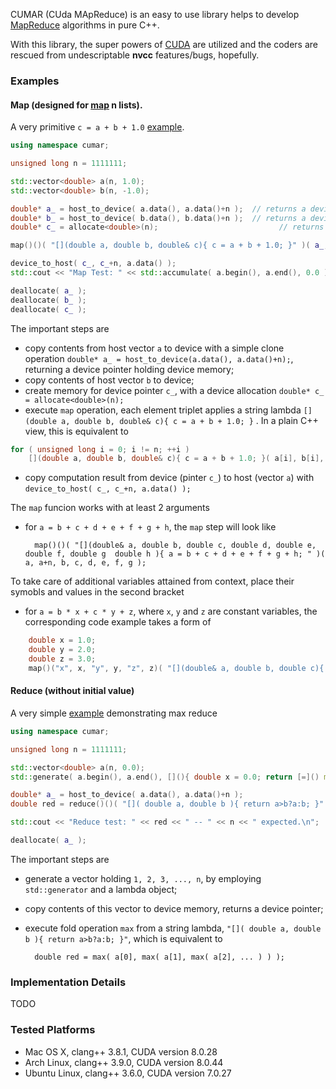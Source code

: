 CUMAR (CUda MApReduce) is an easy to use library helps to develop [MapReduce](https://www.wikiwand.com/en/MapReduce) algorithms in pure C++.

With this library, the super powers of [CUDA](https://www.wikiwand.com/en/CUDA) are utilized and the coders are rescued from undescriptable __nvcc__ features/bugs, hopefully.

### Examples

#### __Map__ (designed for __[map](http://www.wikiwand.com/en/Map_(higher-order_function)) n lists__).

A very primitive `c = a + b + 1.0` [example](https://github.com/fengwang/cumar/blob/master/test/map_1st.cc).

```c++
using namespace cumar;

unsigned long n = 1111111;

std::vector<double> a(n, 1.0);
std::vector<double> b(n, -1.0);

double* a_ = host_to_device( a.data(), a.data()+n );  // returns a device ptr
double* b_ = host_to_device( b.data(), b.data()+n );  // returns a device ptr
double* c_ = allocate<double>(n);                           // returns a device ptr

map()()( "[](double a, double b, double& c){ c = a + b + 1.0; }" )( a_, a_+n, b_, c_ );

device_to_host( c_, c_+n, a.data() );
std::cout << "Map Test: " << std::accumulate( a.begin(), a.end(), 0.0 ) << " -- " << n << " expected.\n";

deallocate( a_ );
deallocate( b_ );
deallocate( c_ );
```

The important steps are

- copy contents from host vector `a` to device with a simple clone operation `double* a_ = host_to_device(a.data(), a.data()+n);`, returning a device pointer holding device memory;
- copy contents of host vector `b` to device;
- create memory for device pointer `c_`, with a device allocation `double* c_ = allocate<double>(n);`
- execute `map` operation, each element triplet applies a string lambda `[](double a, double b, double& c){ c = a + b + 1.0; }` . In a plain C++ view, this is equivalent to

```c++
for ( unsigned long i = 0; i != n; ++i )
    [](double a, double b, double& c){ c = a + b + 1.0; }( a[i], b[i], c[i] );
```

- copy computation result from device (pinter `c_`) to host (vector `a`) with `device_to_host( c_, c_+n, a.data() );`


The `map` funcion works with at least 2 arguments

+ for `a = b + c + d + e + f + g + h`, the `map` step will look like

		map()()( "[](double& a, double b, double c, double d, double e, double f, double g  double h ){ a = b + c + d + e + f + g + h; " )( a, a+n, b, c, d, e, f, g );

To take care of additional variables attained from context, place their symobls and values in the second bracket

+ for `a = b * x + c * y + z`, where `x`, `y` and `z` are constant variables, the corresponding code example takes a form of

```C++
	double x = 1.0;
	double y = 2.0;
	double z = 3.0;
	map()("x", x, "y", y, "z", z)( "[](double& a, double b, double c){ a = b*x + c*y + z; }" )( a, b, c );
```


#### __Reduce__ (without initial value)

A very simple [example](https://github.com/fengwang/cumar/blob/master/test/reduce_1st.cc) demonstrating max reduce

```C++
using namespace cumar;

unsigned long n = 1111111;

std::vector<double> a(n, 0.0);
std::generate( a.begin(), a.end(), [](){ double x = 0.0; return [=]() mutable { x += 1.0; return x; }; }() );

double* a_ = host_to_device( a.data(), a.data()+n );
double red = reduce()()( "[]( double a, double b ){ return a>b?a:b; }" )( a_, a_+n );

std::cout << "Reduce test: " << red << " -- " << n << " expected.\n";

deallocate( a_ );
```

The important steps are

- generate a vector holding `1, 2, 3, ..., n`, by employing  `std::generator` and a lambda object;
- copy contents of this vector to device memory, returns a device pointer;
- execute fold operation `max` from a string lambda, `"[]( double a, double b ){ return a>b?a:b; }"`, which is equivalent to

		double red = max( a[0], max( a[1], max( a[2], ... ) ) );

### Implementation Details

TODO


### Tested Platforms


+ Mac OS X, clang++ 3.8.1, CUDA version 8.0.28
+ Arch Linux, clang++ 3.9.0, CUDA version 8.0.44
+ Ubuntu Linux, clang++ 3.6.0, CUDA version 7.0.27



